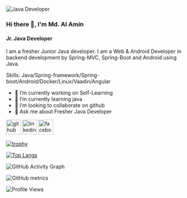 
![Java Developer](https://media-exp1.licdn.com/dms/image/C4E16AQF7tzg7DPWKow/profile-displaybackgroundimage-shrink_350_1400/0/1632582653356?e=1668038400&v=beta&t=5Kmh0js6WwHKM9EfQmfmLJpxRPNKYY543ZTWSr2qRmc)

### Hi there 👋, I'm Md. Al Amin
#### Jr. Java Developer


I am a fresher Junior Java developer. I am a Web & Android Developer in backend development by  Spring-MVC, Spring-Boot and Android using Java.

Skills: Java/Spring-framework/Spring-boot/Android/Docker/Linux/Vaadin/Angular

- 🔭 I’m currently working on Self-Learning 
- 🌱 I’m currently learning java 
- 👯 I’m looking to collaborate on github 
- 💬 Ask me about Fresher Java Developer 


[<img src='https://cdn.jsdelivr.net/npm/simple-icons@3.0.1/icons/github.svg' alt='github' height='40'>](https://github.com/AlaminRonya)  [<img src='https://cdn.jsdelivr.net/npm/simple-icons@3.0.1/icons/linkedin.svg' alt='linkedin' height='40'>](https://www.linkedin.com/in/https://www.linkedin.com/in/md-al-amin-rony-53b4a9221//)  [<img src='https://cdn.jsdelivr.net/npm/simple-icons@3.0.1/icons/facebook.svg' alt='facebook' height='40'>](https://www.facebook.com/https://www.facebook.com/alamin.rony.1023)  

[![trophy](https://github-profile-trophy.vercel.app/?username=AlaminRonya)](https://github.com/ryo-ma/github-profile-trophy)

[![Top Langs](https://github-readme-stats.vercel.app/api/top-langs/?username=AlaminRonya&layout=compact)](https://github.com/AlaminRonya/github-readme-stats)

![GitHub Activity Graph](https://activity-graph.herokuapp.com/graph?username=AlaminRonya)  

![GitHub metrics](https://metrics.lecoq.io/AlaminRonya)  

![Profile Views](https://shields.io/badge/dynamic/json?url=https://api.github.com/users/AlaminRonya&query=$.followers&label=Profile%20Views)
